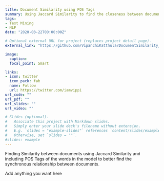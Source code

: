 ```yaml
---
title: Document Similarity using POS Tags
summary: Using Jaccard Similarity to find the closeness between documents.
tags:
- Text Mining
- NLP
date: "2020-03-22T00:00:00Z"

# Optional external URL for project (replaces project detail page).
external_link: "https://github.com/VipanchiKatthula/DocumentSimilarity_With_POSTags"

image:
  caption: 
  focal_point: Smart

links:
- icon: twitter
  icon_pack: fab
  name: Follow
  url: https://twitter.com/iamvippi
url_code: ""
url_pdf: ""
url_slides: ""
url_video: ""

# Slides (optional).
#   Associate this project with Markdown slides.
#   Simply enter your slide deck's filename without extension.
#   E.g. `slides = "example-slides"` references `content/slides/example-slides.md`.
#   Otherwise, set `slides = ""`.
#slides: example
---
```


Finding Similarity between documents using Jaccard Similarity and including POS Tags of the words in the model to better find the synchronous relationship between documents.

Add anything you want here
